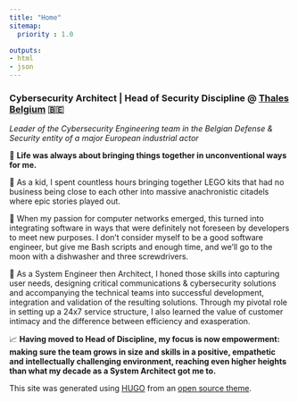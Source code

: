 ```yaml
---
title: "Home"
sitemap:
  priority : 1.0

outputs:
- html
- json
---
```


### Cybersecurity Architect | Head of Security Discipline @ [Thales Belgium](https://www.thalesgroup.com/en/countries/europe/thales-belgium) 🇧🇪

_Leader of the Cybersecurity Engineering team in the Belgian Defense & Security entity of a major European industrial actor_

🧩 **Life was always about bringing things together in unconventional ways for me.**

🏰 As a kid, I spent countless hours bringing together LEGO kits that had no business being close to each other into massive anachronistic citadels where epic stories played out. 

🚀 When my passion for computer networks emerged, this turned into integrating software in ways that were definitely not foreseen by developers to meet new purposes. I don’t consider myself to be a good software engineer, but give me Bash scripts and enough time, and we’ll go to the moon with a dishwasher and three screwdrivers. 

📡 As a System Engineer then Architect, I honed those skills into capturing user needs, designing critical communications & cybersecurity solutions and accompanying the technical teams into successful development, integration and validation of the resulting solutions. Through my pivotal role in setting up a 24x7 service structure, I also learned the value of customer intimacy and the difference between efficiency and exasperation. 

📈 **Having moved to Head of Discipline, my focus is now empowerment: making sure the team grows in size and skills in a positive, empathetic and intellectually challenging environment, reaching even higher heights than what my decade as a System Architect got me to.**

This site was generated using [HUGO](https://gohugo.io/) from an [open source theme](https://github.com/eddiewebb/hugo-resume).